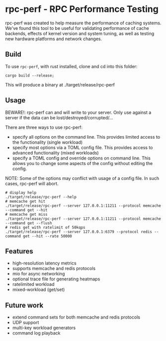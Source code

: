 # rpc-perf - RPC Performance Testing

rpc-perf was created to help measure the performance of caching systems. We've found this tool to be useful for validating performance of cache backends, effects of kernel version and system tuning, as well as testing new hardware platforms and network changes.

## Build

To use `rpc-perf`, with rust installed, clone and cd into this folder:

```shell
cargo build --release;
```

This will produce a binary at ./target/release/rpc-perf

## Usage

BEWARE!: rpc-perf can and will write to your server. Only use against a server if the data can be lost/destroyed/corrupted/...

There are three ways to use rpc-perf:
* specify all options on the command line. This provides limited access to the functionality (single workload)
* specify most options via a TOML config file. This provides access to advanced functionality (mixed workloads)
* specify a TOML config and override options on command line. This allows you to change some aspects of the config without editing the config.

NOTE: Some of the options may conflict with usage of a config file. In such cases, rpc-perf will abort.


```shell
# display help
./target/release/rpc-perf --help
# memcache get hit
./target/release/rpc-perf --server 127.0.0.1:11211 --protocol memcache --command get --hit
# memcache get miss
./target/release/rpc-perf --server 127.0.0.1:11211 --protocol memcache --command get --flush
# redis get with ratelimit of 50kqps
./target/release/rpc-perf --server 127.0.0.1:6379 --protocol redis --command get --hit --rate 50000
```

## Features

* high-resolution latency metrics
* supports memcache and redis protocols
* mio for async networking
* optional trace file for generating heatmaps
* ratelimited workload
* mixed-workload (get/set)

## Future work

* extend command sets for both memcache and redis protocols
* UDP support
* multi-key workload generators
* command log playback
